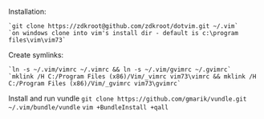 Installation:

	`git clone https://zdkroot@github.com/zdkroot/dotvim.git ~/.vim`
	`on windows clone into vim's install dir - default is c:\program files\vim\vim73`

Create symlinks:

	`ln -s ~/.vim/vimrc ~/.vimrc && ln -s ~/.vim/gvimrc ~/.gvimrc`
	`mklink /H C:/Program Files (x86)/Vim/_vimrc vim73\vimrc && mklink /H C:/Program Files (x86)/Vim/_gvimrc vim73\gvimrc`

Install and run vundle
    `git clone https://github.com/gmarik/vundle.git ~/.vim/bundle/vundle`
    `vim +BundleInstall +qall`
